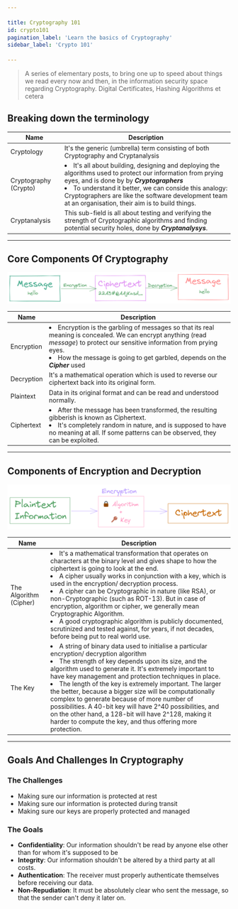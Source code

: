 ```yaml
---

title: Cryptography 101
id: crypto101
pagination_label: 'Learn the basics of Cryptography'
sidebar_label: 'Crypto 101'

---
```


>A series of elementary posts, to bring one up to speed about things we read every now and then, in the information security space regarding Cryptography. Digital Certificates, Hashing Algorithms et cetera

## Breaking down the terminology

Name | Description
-|-
Cryptology | It's the generic (umbrella) term consisting of both Cryptography and Cryptanalysis
Cryptography (Crypto) | <li>It's all about building, designing and deploying the algorithms used to protect our information from prying eyes, and is done by by ***Cryptographers***</li><li>To understand it better, we can conside this analogy: Cryptographers are like the software development team at an organisation, their aim is to build things.</li>
Cryptanalysis | This sub-field is all about testing and verifying the strength of Cryptographic algorithms and finding potential security holes, done by ***Cryptanalysys***.

---

## Core Components Of Cryptography

![Encryption](/img/docs/crypto/crypto101/encryption.png)

Name | Description
-|-
Encryption | <li>Encryption is the garbling of messages so that its real meaning is concealed. We can encrypt anything (read _message_) to protect our sensitive information from prying eyes.</li><li>How the message is going to get garbled, depends on the **_Cipher_** used</li>
Decryption | It's a mathematical operation which is used to reverse our ciphertext back into its original form.
Plaintext | Data in its original format and can be read and understood normally.
Ciphertext | <li>After the message has been transformed, the resulting gibberish is known as Ciphertext.</li><li>It's completely random in nature, and is supposed to have no meaning at all. If some patterns can be observed, they can be exploited. </li>

---

## Components of Encryption and Decryption

![Algorithm and key](/img/docs/crypto/crypto101/cipher.png)

Name | Description
-|-
The Algorithm (Cipher) | <li>It's a mathematical transformation that operates on characters at the binary level and gives shape to how the ciphertext is going to look at the end.</li> <li>A cipher usually works in conjunction with a key, which is used in the encryption/ decryption process.</li> <li>A cipher can be Cryptographic in nature (like RSA), or non-Cryptographic (such as ROT-13). But in case of encryption, algorithm or cipher, we generally mean Cryptographic Algorithm.</li> <li>A good cryptographic algorithm is publicly documented, scrutinized and tested against, for years, if not decades, before being put to real world use.</li>
The Key | <li>A string of binary data used to initialise a particular encryption/ decryption algorithm</li> <li>The strength of key depends upon its size, and the algorithm used to generate it. It's extremely important to have key management and protection techniques in place.</li> <li>The length of the key is extremely important. The larger the better, because a bigger size will be computationally complex to generate because of more number of possibilities. A 40-bit key will have 2^40 possibilities, and on the other hand, a 128-bit will have 2^128, making it harder to compute the key, and thus offering more protection.</li>


---

## Goals And Challenges In Cryptography

### The Challenges

- Making sure our information is protected at rest
- Making sure our information is protected during transit
- Making sure our keys are properly protected and managed

### The Goals

- **Confidentiality**: Our information shouldn't be read by anyone else other than for whom it's supposed to be
- **Integrity**: Our information shouldn't be altered by a third party at all costs.
- **Authentication**: The receiver must properly authenticate themselves before receiving our data.
- **Non-Repudiation**: It must be absolutely clear who sent the message, so that the sender can't deny it later on.
